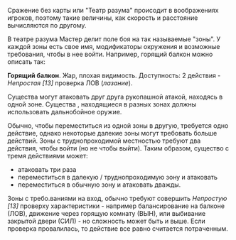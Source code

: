 Сражение без карты или "Театр разума" происодит в воображениях игроков, поэтому такие величины, как скорость и расстояние вычисляются по другому.

В театре разума Мастер делит поле боя на так называемые "зоны". У каждой зоны есть свое имя, модификаторы окружения и возможные требования, чтобы в нее войти. Например, горящий балкон можно описать так:

**Горящий балкон**. Жар, плохая видимость. Доступность: 2 действия - *Непростая \[13\]* проверка ЛОВ (*лазание*).

Существа могут атаковать друг друга рукопашной атакой, находясь в одной зоне. Существа , находящиеся в разных зонах должны использовать дальнобойное оружие.

Обычно, чтобы переместиться из одной зоны в другую, требуется одно действие, однако некоторые далекие зоны могут требовать больше действий. Зоны с труднопроходимой местностью требуют два действия, чтобы войти (но не чтобы выйти). Таким образом, существо с тремя действиями может:
- атаковать три раза
- переместиться в далекую /  труднопроходимую зону и атаковать
- переместиться в обычную зону и атаковать дважды.

Зоны с требо.ваниями на вход, обычно требуют совершить *Непростую \[13\]* проверху характеристики - например балансирование на балконе (ЛОВ), движение через горящую комнату (ВЫН), или выбивание закрытой двери (СИЛ) - но сложность может быть и выше. Если проверка провалилась, то действие все равно считается потраченным.